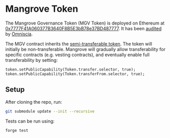 # Mangrove Token

The Mangrove Governance Token (MGV Token) is deployed on Ethereum at [0x7777F41A060377B3640F8B5E3bB78e37BD487777](https://etherscan.io/address/0x7777f41a060377b3640f8b5e3bb78e37bd487777#code). It has been [audited](audits/omniscia.pdf) by [Omniscia](https://omniscia.io/).

The MGV contract inherits the [semi-transferable token](https://github.com/mangrovedao/semitransferable-token). The token will initially be non-transferable. Mangrove will gradually allow transferability for specific contracts (e.g. vesting contracts), and eventually enable full transferability by setting:

```solidity
token.setPublicCapability(Token.transfer.selector, true);
token.setPublicCapability(Token.transferFrom.selector, true);
```

## Setup

After cloning the repo, run:
```bash
git submodule update --init --recursive
```

Tests can be run using:
```bash
forge test
```
